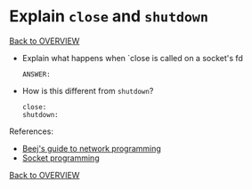 # Explain `close` and `shutdown`

[Back to OVERVIEW](../../README.md)

- Explain what happens when `close is called on a socket's fd

    ```text
    ANSWER:
    ```

- How is this different from `shutdown`?

    ```text
    close:
    shutdown:
    ```


References:

- [Beej's guide to network programming](https://beej.us/guide/bgnet/html/)
- [Socket programming](https://www.geeksforgeeks.org/socket-programming-cc/)

[Back to OVERVIEW](../../README.md)
